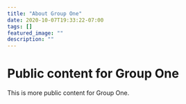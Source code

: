 ```yaml
---
title: "About Group One"
date: 2020-10-07T19:33:22-07:00
tags: []
featured_image: ""
description: ""
---
```

# Public content for Group One

This is more public content for Group One.
